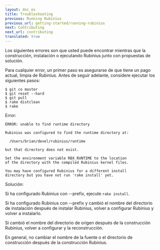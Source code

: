 ```yaml
---
layout: doc_es
title: Troubleshooting
previous: Running Rubinius
previous_url: getting-started/running-rubinius
next: Contributing
next_url: contributing
translated: true
---
```


Los siguientes errores son que usted puede encontrar mientras que la
construcción, instalación o ejecutando Rubinius junto con propuestas de
solución.

Para cualquier error, un primer paso es asegurarse de que tiene un pago
actual, limpia de Rubinius. Antes de seguir adelante, considere ejecutar los
siguientes pasos:


    $ git co master
    $ git reset --hard
    $ git pull
    $ rake distclean
    $ rake


Error:

    ERROR: unable to find runtime directory

    Rubinius was configured to find the runtime directory at:

      /Users/brian/devel/rubinius/runtime

    but that directory does not exist.

    Set the environment variable RBX_RUNTIME to the location
    of the directory with the compiled Rubinius kernel files.

    You may have configured Rubinius for a different install
    directory but you have not run 'rake install' yet.

Solución:

  Si ha configurado Rubinius con --prefix, ejecute `rake install`.

  Si ha configurado Rubinius con --prefix y cambió el nombre del directorio de
  instalación después de instalar Rubinius, volver a configurar Rubinius y
  volver a instalarlo.

  Si cambió el nombre del directorio de origen después de la construcción
  Rubinius, volver a configurar y la reconstrucción.

  En general, no cambiar el nombre de la fuente o el directorio de
  construcción después de la construcción Rubinius.
